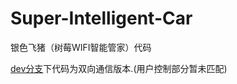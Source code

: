 # Super-Intelligent-Car
银色飞猪（树莓WIFI智能管家）代码

[dev分支](https://github.com/15124192655/Super-Intelligent-Car/tree/dev)下代码为双向通信版本.(用户控制部分暂未匹配)